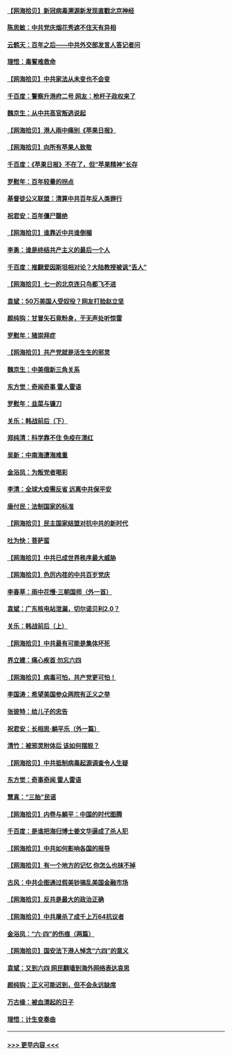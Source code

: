 #### [【网海拾贝】新冠病毒溯源新发现直戳北京神经](../pages/nsc993/n13052425.md?t=06282201) 
#### [陈思敏：中共党庆烟花秀遮不住天有异相](../pages/nsc993/n13052020.md?t=06282201) 
#### [云鹤天：百年之后——中共外交部发言人答记者问](../pages/nsc993/n13051604.md?t=06282201) 
#### [理悟：毒誓难救命](../pages/nsc993/n13051601.md?t=06282201) 
#### [【网海拾贝】中共家法从未变也不会变](../pages/nsc993/n13050366.md?t=06282201) 
#### [千百度：警察升港府二号 网友：枪杆子政权来了](../pages/nsc993/n13050261.md?t=06282201) 
#### [魏京生：从中共高官叛逃说起](../pages/nsc993/n13048997.md?t=06282201) 
#### [【网海拾贝】港人雨中痛别《苹果日报》](../pages/nsc993/n13048941.md?t=06282201) 
#### [【网海拾贝】向所有苹果人致敬](../pages/nsc993/n13046795.md?t=06282201) 
#### [千百度：《苹果日报》不在了，但“苹果精神”长存](../pages/nsc993/n13046703.md?t=06282201) 
#### [罗慰年：百年较量的拐点](../pages/nsc993/n13046542.md?t=06282201) 
#### [基督徒公义联盟：清算中共百年反人类罪行](../pages/nsc993/n13046499.md?t=06282201) 
#### [祝君安：百年僵尸罄绝](../pages/nsc993/n13045595.md?t=06282201) 
#### [【网海拾贝】谁靠近中共谁倒楣](../pages/nsc993/n13044667.md?t=06282201) 
#### [李勇：谁是终结共产主义的最后一个人](../pages/nsc993/n13044397.md?t=06282201) 
#### [千百度：推翻爱因斯坦相对论？大陆教授被讽“丢人”](../pages/nsc993/n13043908.md?t=06282201) 
#### [【网海拾贝】七一的北京连只鸟都飞不进](../pages/nsc993/n13041377.md?t=06282201) 
#### [袁斌：50万美国人受奴役？网友打脸赵立坚](../pages/nsc993/n13041330.md?t=06282201) 
#### [颜纯钩：甘冒矢石竟粉身，于无声处听惊雷](../pages/nsc993/n13041140.md?t=06282201) 
#### [罗慰年：猪崇拜症](../pages/nsc993/n13041071.md?t=06282201) 
#### [【网海拾贝】共产党就是活生生的邪灵](../pages/nsc993/n13036627.md?t=06282201) 
#### [魏京生：中美俄新三角关系](../pages/nsc993/n13035986.md?t=06282201) 
#### [东方觉：奇闻奇事 雷人雷语](../pages/nsc993/n13035878.md?t=06282201) 
#### [罗慰年：韭菜与镰刀](../pages/nsc993/n13034374.md?t=06282201) 
#### [关乐：韩战前后（下）](../pages/nsc993/n13034113.md?t=06282201) 
#### [郑纯清：科学靠不住 免疫在漂红](../pages/nsc993/n13034093.md?t=06282201) 
#### [吴新：中南海遭海难重](../pages/nsc993/n13034084.md?t=06282201) 
#### [金浴凤：为叛党者喝彩](../pages/nsc993/n13034058.md?t=06282201) 
#### [李清：全球大疫需反省 远离中共保平安](../pages/nsc993/n13033784.md?t=06282201) 
#### [唐付民：法制国家的标准](../pages/nsc993/n13032944.md?t=06282201) 
#### [【网海拾贝】民主国家结盟对抗中共的新时代](../pages/nsc993/n13031717.md?t=06282201) 
#### [吐为快：菩萨蛮](../pages/nsc993/n13030033.md?t=06282201) 
#### [【网海拾贝】中共已成世界秩序最大威胁](../pages/nsc993/n13028138.md?t=06282201) 
#### [【网海拾贝】色厉内荏的中共百岁党庆](../pages/nsc993/n13025582.md?t=06282201) 
#### [李春草：雨中花慢‧三朝国师（外一首）](../pages/nsc993/n13025567.md?t=06282201) 
#### [袁斌：广东核电站泄漏，切尔诺贝利2.0？](../pages/nsc993/n13025475.md?t=06282201) 
#### [关乐：韩战前后（上）](../pages/nsc993/n13025387.md?t=06282201) 
#### [【网海拾贝】中共最有可能是集体坏死](../pages/nsc993/n13023101.md?t=06282201) 
#### [界立建：痛心疾首 勿忘六四](../pages/nsc993/n13022339.md?t=06282201) 
#### [【网海拾贝】病毒可怕，共产党更可怕！](../pages/nsc993/n13020728.md?t=06282201) 
#### [李国涛：希望美国参众两院有正义之举](../pages/nsc993/n13020674.md?t=06282201) 
#### [张彼特：给儿子的忠告](../pages/nsc993/n13018934.md?t=06282201) 
#### [祝君安：长相思‧躺平乐（外一篇）](../pages/nsc993/n13018923.md?t=06282201) 
#### [清竹：被邪灵附体后 该如何摆脱？](../pages/nsc993/n13018877.md?t=06282201) 
#### [【网海拾贝】中共抵制病毒起源调查令人生疑](../pages/nsc993/n13017785.md?t=06282201) 
#### [东方觉：奇事奇闻 雷人雷语](../pages/nsc993/n13017577.md?t=06282201) 
#### [慧真：“三胎”民谣](../pages/nsc993/n13017394.md?t=06282201) 
#### [【网海拾贝】内卷与躺平：中国的时代图腾](../pages/nsc993/n13016128.md?t=06282201) 
#### [千百度：是谁把海归博士姜文华逼成了杀人犯](../pages/nsc993/n13015218.md?t=06282201) 
#### [【网海拾贝】中共如何影响各国的报导](../pages/nsc993/n13012599.md?t=06282201) 
#### [【网海拾贝】有一个地方的记忆 你怎么也抹不掉](../pages/nsc993/n13009802.md?t=06282201) 
#### [古风：中共企图通过假美钞搞乱美国金融市场](../pages/nsc993/n13009626.md?t=06282201) 
#### [【网海拾贝】反共是最大的政治正确](../pages/nsc993/n13007051.md?t=06282201) 
#### [【网海拾贝】中共屠杀了成千上万64抗议者](../pages/nsc993/n13002713.md?t=06282201) 
#### [金浴凤：“六·四”的伤痕（两篇）](../pages/nsc993/n13001719.md?t=06282201) 
#### [【网海拾贝】国安法下港人悼念“六四”的意义](../pages/nsc993/n13001039.md?t=06282201) 
#### [袁斌：又到六四 网民翻墙到海外网络表达哀思](../pages/nsc993/n13000995.md?t=06282201) 
#### [颜纯钩：正义可能迟到，但不会永远缺席](../pages/nsc993/n13000920.md?t=06282201) 
#### [万古缘：被血漂起的日子](../pages/nsc993/n13000914.md?t=06282201) 
#### [理悟：计生变奏曲](../pages/nsc993/n13000414.md?t=06282201) 

----
#### [ >>> 更早内容 <<< ](../indexes/nsc993-earlier.md)
